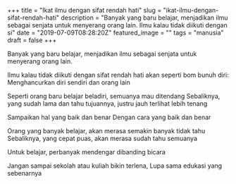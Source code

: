 +++
title = "Ikat ilmu dengan sifat rendah hati"
slug = "ikat-ilmu-dengan-sifat-rendah-hati"
description = "Banyak yang baru belajar, menjadikan ilmu sebagai senjata untuk menyerang orang lain. Ilmu kalau tidak diikuti dengan si"
date = "2019-07-09T08:28:20Z"
featured_image = ""
tags = "manusia"
draft = false
+++ 
 
Banyak yang baru belajar, menjadikan ilmu sebagai senjata untuk menyerang orang lain. 

Ilmu kalau tidak diikuti dengan sifat rendah hati akan seperti bom bunuh diri: Menghancurkan diri sendiri dan orang lain

Seperti orang baru belajar beladiri, semuanya mau ditendang
Sebaliknya, yang sudah lama dan tahu tujuannya, justru jauh terlihat lebih tenang

Sampaikan hal yang baik dan benar
Dengan cara yang baik dan benar

Orang yang banyak belajar, akan merasa semakin banyak tidak tahu
Sebaliknya, yang cepat puas, akan merasa sudah tahu semuanya

Untuk belajar, perbanyak mendengar dibanding bicara

Jangan sampai sekolah atau kuliah bikin terlena,
Lupa sama edukasi yang sebenarnya